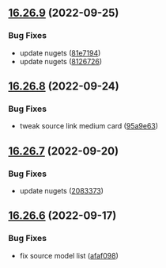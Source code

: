 ## [16.26.9](https://github.com/phandcock/GrampsView/compare/v16.26.8...v16.26.9) (2022-09-25)


### Bug Fixes

* update nugets ([81e7194](https://github.com/phandcock/GrampsView/commit/81e719494cdf82fbdda2418e405c9521adcfc25a))
* update nugets ([8126726](https://github.com/phandcock/GrampsView/commit/8126726e40a6cd5f6a0883523fbcb3df1fd4fc62))



## [16.26.8](https://github.com/phandcock/GrampsView/compare/v16.26.7...v16.26.8) (2022-09-24)


### Bug Fixes

* tweak source link medium card ([95a9e63](https://github.com/phandcock/GrampsView/commit/95a9e63d770f4e43f0ee3ee6b883c4b5608a8639))



## [16.26.7](https://github.com/phandcock/GrampsView/compare/v16.26.6...v16.26.7) (2022-09-20)


### Bug Fixes

* update nugets ([2083373](https://github.com/phandcock/GrampsView/commit/2083373b91232bc1fe3c92db3e56a8afddaf0b50))



## [16.26.6](https://github.com/phandcock/GrampsView/compare/v16.26.5...v16.26.6) (2022-09-17)


### Bug Fixes

* fix source model list ([afaf098](https://github.com/phandcock/GrampsView/commit/afaf09812f2e5182deab1a859a3cd3fc7a37d65d))




